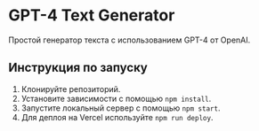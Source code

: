 # GPT-4 Text Generator

Простой генератор текста с использованием GPT-4 от OpenAI.

## Инструкция по запуску

1. Клонируйте репозиторий.
2. Установите зависимости с помощью `npm install`.
3. Запустите локальный сервер с помощью `npm start`.
4. Для деплоя на Vercel используйте `npm run deploy`.
